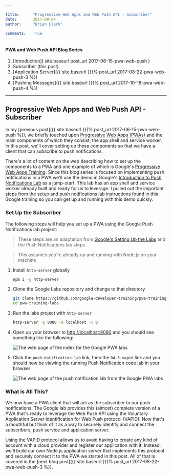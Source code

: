 ```yaml
---

title:      "Progressive Web Apps and Web Push API - Subscriber"
date:       2017-08-04
author:     "Brian Clark"

comments:   True
---
```

#### PWA and Web Push API Blog Series

1. [Introduction]( site.baseurl  post_url 2017-06-15-pwa-web-push )
2. Subscriber (this post)
3. [Application Server]({{ site.baseurl }}{% post_url 2017-08-22-pwa-web-push-3 %})
4. [Pushing Messages]({{ site.baseurl }}{% post_url 2017-10-18-pwa-web-push-4 %})

----------

## Progressive Web Apps and Web Push API - Subscriber
In my [previous post]({{ site.baseurl }}{% post_url 2017-06-15-pwa-web-push %}), we briefly touched upon [Progressive Web Apps (PWAs)](https://en.wikipedia.org/wiki/Progressive_web_app) and the main components of which they consist; the app shell and service worker. In this post, we'll cover setting up these components so that we have a client that can subscribe to push notifications.

There's a lot of content on the web describing how to set up the components to a PWA and one example of which is Google's [Progressive Web Apps Training](https://developers.google.com/web/ilt/pwa/). Since this blog series is focused on implementing push notifications in a PWA we'll use the demo in Google's [Introduction to Push Notifications Lab](https://developers.google.com/web/ilt/pwa/lab-integrating-web-push) as a jump-start. This lab has an app shell and service worker already built and ready for us to leverage. I pulled out the important steps from the setup and push notifications lab instructions found in this Google training so you can get up and running with this demo quickly.

### Set Up the Subscriber
The following steps will help you set up a PWA using the Google Push Notifications lab project:

> These steps are an adaptation from [Google's Setting Up the Labs](https://developers.google.com/web/ilt/pwa/setting-up-the-labs) and the Push Notifications lab steps

> This assumes you're already up and running with Node.js on your machine

1. Install `http-server` globally

   ```bash
   npm i -g http-server
   ```

2. Clone the Google Labs repository and change to that directory

   ```bash
   git clone https://github.com/google-developer-training/pwa-training-labs.git
   cd pwa-training-labs
   ```

3. Run the labs project with `http-server`

   ```bash
   http-server -p 8080 -a localhost -c 0
   ```

4. Open up your browser to [http://localhost:8080](http://localhost:8080) and you should see something like the following:

    <img src="{{ site.baseurl }}/img/pwa-web-push-2/google-pwa-lab-index.png" alt="The web page of the index for the Google PWA labs">

5. Click the `push-notification-lab` link, then the `04-3-vapid` link and you should now be viewing the running Push Notification code lab in your browser

   <img src="{{ site.baseurl }}/img/pwa-web-push-2/google-pwa-lab-push-notification.png" alt="The web page of the push notification lab from the Google PWA labs">

### What is All This?
We now have a PWA client that will act as the subscriber to our push notifications. The Google lab provides this (almost) complete version of a PWA that's ready to leverage the Web Push API using the Voluntary Application Server Identification for Web Push protocol (VAPID). Now that's a mouthful but think of it as a way to securely identify and connect the subscribers, push service and application server. 

Using the VAPID protocol allows us to avoid having to create any kind of account with a cloud provider and register our application with it. Instead, we'll build our own Node.js application server that implements this protocol and securely connect it to the PWA we started in this post. All of that is covered in the [next blog post]({{ site.baseurl }}{% post_url 2017-08-22-pwa-web-push-3 %}).